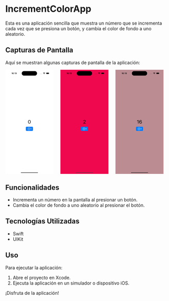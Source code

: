 # IncrementColorApp

Esta es una aplicación sencilla que muestra un número que se incrementa cada vez que se presiona un botón, y cambia el color de fondo a uno aleatorio.

## Capturas de Pantalla

Aquí se muestran algunas capturas de pantalla de la aplicación:

<div style="display: flex; justify-content: space-between;">
<img src= "https://github.com/DanielCazorro/IncrementColorApp/blob/main/Screenshots/Screenshot1.png" width="150"style="margin-right: 10px;">
<img src= "https://github.com/DanielCazorro/IncrementColorApp/blob/main/Screenshots/Screenshot2.png" width="150"style="margin-right: 10px;">
<img src= "https://github.com/DanielCazorro/IncrementColorApp/blob/main/Screenshots/Screenshot3.png" width="150"style="margin-right: 10px;">
</div>

## Funcionalidades

- Incrementa un número en la pantalla al presionar un botón.
- Cambia el color de fondo a uno aleatorio al presionar el botón.

## Tecnologías Utilizadas

- Swift
- UIKit

## Uso

Para ejecutar la aplicación:
1. Abre el proyecto en Xcode.
2. Ejecuta la aplicación en un simulador o dispositivo iOS.

¡Disfruta de la aplicación!